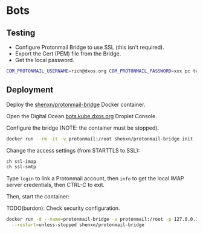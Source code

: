 # Bots

## Testing

- Configure Protonmail Bridge to use SSL (this isn't required).
- Export the Cert (PEM) file from the Bridge.
- Get the local password.

```bash
COM_PROTONMAIL_USERNAME=rich@dxos.org COM_PROTONMAIL_PASSWORD=xxx pc test
```

## Deployment

Deploy the [shenxn/protonmail-bridge](https://hub.docker.com/r/shenxn/protonmail-bridge) Docker container.

Open the Digital Ocean [bots.kube.dxos.org](https://cloud.digitalocean.com/droplets/343613259) Droplet Console.

Configure the bridge (NOTE: the container must be stopped).

```bash
docker run --rm -it -v protonmail:/root shenxn/protonmail-bridge init
```

Change the access settings (from STARTTLS to SSL):

```bash
ch ssl-imap
ch ssl-smtp
```

Type `login` to link a Protonmail account, then `info` to get the local IMAP server credentials, then CTRL-C to exit.

Then, start the container:

TODO(burdon): Check security configuration.

```bash
docker run -d --name=protonmail-bridge -v protonmail:/root -p 127.0.0.1:1025:25/tcp -p 127.0.0.1:1143:143/tcp \
  --restart=unless-stopped shenxn/protonmail-bridge
```
